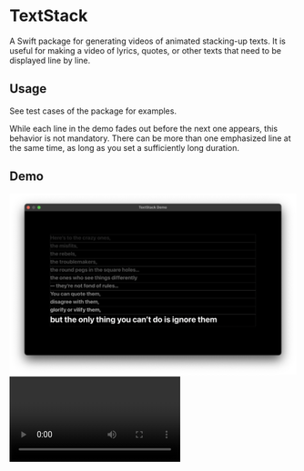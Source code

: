 # TextStack

A Swift package for generating videos of animated stacking-up texts. It is useful for making a video of lyrics, quotes, or other texts that need to be displayed line by line.

## Usage

See test cases of the package for examples.

While each line in the demo fades out before the next one appears, this behavior is not mandatory. There can be more than one emphasized line at the same time, as long as you set a sufficiently long duration.

## Demo

<img src=".assets/demo.png" width="1072">
<video src=".assets/demo.mov">

The frames of lines are drawn for debugging.
